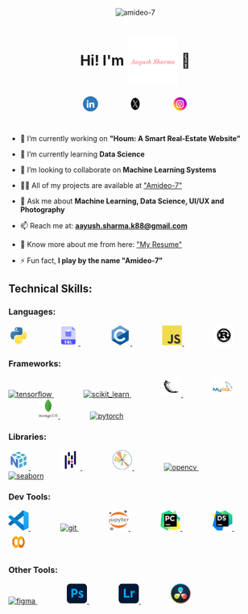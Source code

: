<p align="center"> <img src="https://github.com/amideo-7/amideo-7/blob/6d9d4c0668e10bccc50abf9b732e5f2f12c9a95d/Images/Banner.gif" alt="amideo-7" /> </p>

<h1 align="center">Hi! I'm <img align="center" src="https://github.com/amideo-7/amideo-7/blob/f568791718604f7a7d096a02ba436171830ebcef/Images/name.png" alt="Aayush Sharma" height="100" width="100" /> 👾</h1>

<p align="center">
<a href="https://linkedin.com/in/aayush-sharma-646449204" target="blank"><img align="center" src="https://github.com/amideo-7/amideo-7/blob/d42c93c20b1771fa18889d2670ff798fe9df0133/Images/linkedin.png" alt="aayush-sharma-646449204" height="30" width="30" /></a>&nbsp;&nbsp;&nbsp;&nbsp;&nbsp;&nbsp;&nbsp;&nbsp;&nbsp;&nbsp;&nbsp;&nbsp;&nbsp;&nbsp;
<a href="https://twitter.com/aayushs47212218" target="blank"><img align="center" src="https://github.com/amideo-7/amideo-7/blob/d42c93c20b1771fa18889d2670ff798fe9df0133/Images/twitter-x-seeklogo.com-4.png" alt="aayushs47212218" height="30" width="30" /></a>&nbsp;&nbsp;&nbsp;&nbsp;&nbsp;&nbsp;&nbsp;&nbsp;&nbsp;&nbsp;&nbsp;&nbsp;&nbsp;&nbsp;
<a href="https://instagram.com/_._kaptured_" target="blank"><img align="center" src="https://github.com/amideo-7/amideo-7/blob/d42c93c20b1771fa18889d2670ff798fe9df0133/Images/instagram.png" alt="_._kaptured_" height="30" width="30" /></a>
</p>

<br>

- 🔭 I’m currently working on **"Houm: A Smart Real-Estate Website"**

- 🌱 I’m currently learning **Data Science**

- 👯 I’m looking to collaborate on **Machine Learning Systems**

- 👨‍💻 All of my projects are available at ["Amideo-7"](https://github.com/amideo-7)

- 💬 Ask me about **Machine Learning, Data Science, UI/UX and Photography**

- 📫 Reach me at: **aayush.sharma.k88@gmail.com**

- 📄 Know more about me from here: ["My Resume"](https://github.com/amideo-7/Resume.git)

- ⚡ Fun fact, **I play by the name "Amideo-7"**


<h2 align="left">Technical Skills:</h2>
<h3>Languages:</h3>
<p align="left">
<a href="https://www.python.org" target="_blank" rel="noreferrer"> <img src="https://raw.githubusercontent.com/devicons/devicon/master/icons/python/python-original.svg" alt="python" width="40" height="40"/></a>&nbsp;&nbsp;&nbsp;&nbsp;&nbsp;&nbsp;&nbsp;&nbsp;&nbsp;&nbsp;&nbsp;&nbsp;&nbsp;&nbsp;
<a href="https://www.geeksforgeeks.org/sql-tutorial/" target="_blank" rel="noreferrer"> <img src="https://github.com/amideo-7/amideo-7/blob/99e34493e837bd8acf202a46f23aad0ecb7558f6/Images/sql.png" alt="sql" width="40" height="40"/> </a>&nbsp;&nbsp;&nbsp;&nbsp;&nbsp;&nbsp;&nbsp;&nbsp;&nbsp;&nbsp;&nbsp;&nbsp;&nbsp;&nbsp;
<a href="https://www.cprogramming.com/" target="_blank" rel="noreferrer"> <img src="https://raw.githubusercontent.com/devicons/devicon/master/icons/c/c-original.svg" alt="c" width="40" height="40"/> </a>&nbsp;&nbsp;&nbsp;&nbsp;&nbsp;&nbsp;&nbsp;&nbsp;&nbsp;&nbsp;&nbsp;&nbsp;&nbsp;&nbsp;
<a href="https://developer.mozilla.org/en-US/docs/Web/JavaScript" target="_blank" rel="noreferrer"> <img src="https://raw.githubusercontent.com/devicons/devicon/master/icons/javascript/javascript-original.svg" alt="javascript" width="40" height="40"/> </a>&nbsp;&nbsp;&nbsp;&nbsp;&nbsp;&nbsp;&nbsp;&nbsp;&nbsp;&nbsp;&nbsp;&nbsp;&nbsp;&nbsp;
<a href="https://www.rust-lang.org" target="_blank" rel="noreferrer"> <img src="https://github.com/amideo-7/amideo-7/blob/e36b3ce56656a7cf950838000341766b19558d84/Images/rust.png" alt="rust" width="40" height="40"/> </a> 
</p>

<h3>Frameworks:</h3>
<p align="left">
<a href="https://www.tensorflow.org" target="_blank" rel="noreferrer"> <img src="https://www.vectorlogo.zone/logos/tensorflow/tensorflow-icon.svg" alt="tensorflow" width="40" height="40"/> </a>&nbsp;&nbsp;&nbsp;&nbsp;&nbsp;&nbsp;&nbsp;&nbsp;&nbsp;&nbsp;&nbsp;&nbsp;&nbsp;&nbsp;
<a href="https://scikit-learn.org/" target="_blank" rel="noreferrer"> <img src="https://upload.wikimedia.org/wikipedia/commons/0/05/Scikit_learn_logo_small.svg" alt="scikit_learn" width="40" height="40"/> </a> &nbsp;&nbsp;&nbsp;&nbsp;&nbsp;&nbsp;&nbsp;&nbsp;&nbsp;&nbsp;&nbsp;&nbsp;&nbsp;&nbsp;
<a href="https://flask.palletsprojects.com/" target="_blank" rel="noreferrer"> <img src="https://github.com/amideo-7/amideo-7/blob/e36b3ce56656a7cf950838000341766b19558d84/Images/flask.png" alt="flask" width="40" height="40"/> </a>&nbsp;&nbsp;&nbsp;&nbsp;&nbsp;&nbsp;&nbsp;&nbsp;&nbsp;&nbsp;&nbsp;&nbsp;&nbsp;&nbsp;
<a href="https://www.mysql.com/" target="_blank" rel="noreferrer"> <img src="https://raw.githubusercontent.com/devicons/devicon/master/icons/mysql/mysql-original-wordmark.svg" alt="mysql" width="40" height="40"/> </a> &nbsp;&nbsp;&nbsp;&nbsp;&nbsp;&nbsp;&nbsp;&nbsp;&nbsp;&nbsp;&nbsp;&nbsp;&nbsp;&nbsp;
<a href="https://www.mongodb.com/" target="_blank" rel="noreferrer"> <img src="https://raw.githubusercontent.com/devicons/devicon/master/icons/mongodb/mongodb-original-wordmark.svg" alt="mongodb" width="40" height="40"/> </a>&nbsp;&nbsp;&nbsp;&nbsp;&nbsp;&nbsp;&nbsp;&nbsp;&nbsp;&nbsp;&nbsp;&nbsp;&nbsp;&nbsp;
<a href="https://pytorch.org/" target="_blank" rel="noreferrer"> <img src="https://www.vectorlogo.zone/logos/pytorch/pytorch-icon.svg" alt="pytorch" width="40" height="40"/> </a>
</p>

<h3>Libraries:</h3>
<p align="left">
<a href="https://numpy.org/" target="_blank" rel="noreferrer"> <img src="https://github.com/amideo-7/amideo-7/blob/e36b3ce56656a7cf950838000341766b19558d84/Images/numpylogoicon.png" alt="numpy" width="40" height="40"/> </a>&nbsp;&nbsp;&nbsp;&nbsp;&nbsp;&nbsp;&nbsp;&nbsp;&nbsp;&nbsp;&nbsp;&nbsp;&nbsp;&nbsp;
<a href="https://pandas.pydata.org/" target="_blank" rel="noreferrer"> <img src="https://raw.githubusercontent.com/devicons/devicon/2ae2a900d2f041da66e950e4d48052658d850630/icons/pandas/pandas-original.svg" alt="pandas" width="40" height="40"/> </a>&nbsp;&nbsp;&nbsp;&nbsp;&nbsp;&nbsp;&nbsp;&nbsp;&nbsp;&nbsp;&nbsp;&nbsp;&nbsp;&nbsp;
<a href="https://matplotlib.org/stable/index.html" target="_blank" rel="noreferrer"> <img src="https://github.com/amideo-7/amideo-7/blob/117455ddba92b111c5edce65f26d49c97433af62/Images/matplotlib.png" alt="matplotlib" width="40" height="40"/> </a>&nbsp;&nbsp;&nbsp;&nbsp;&nbsp;&nbsp;&nbsp;&nbsp;&nbsp;&nbsp;&nbsp;&nbsp;&nbsp;&nbsp;
<a href="https://opencv.org/" target="_blank" rel="noreferrer"> <img src="https://www.vectorlogo.zone/logos/opencv/opencv-icon.svg" alt="opencv" width="40" height="40"/> </a>&nbsp;&nbsp;&nbsp;&nbsp;&nbsp;&nbsp;&nbsp;&nbsp;&nbsp;&nbsp;&nbsp;&nbsp;&nbsp;&nbsp;
<a href="https://seaborn.pydata.org/" target="_blank" rel="noreferrer"> <img src="https://seaborn.pydata.org/_images/logo-mark-lightbg.svg" alt="seaborn" width="40" height="40"/> </a> 
</p>

<h3>Dev Tools:</h3>
<p align="left">
<a href="https://code.visualstudio.com/" target="_blank" rel="noreferrer"> <img src="https://github.com/amideo-7/amideo-7/blob/068a2a98b87d1e14417b151bb2ef120d534ddf0f/Images/vscode.png" alt="vscode" width="40" height="40"/> </a>&nbsp;&nbsp;&nbsp;&nbsp;&nbsp;&nbsp;&nbsp;&nbsp;&nbsp;&nbsp;&nbsp;&nbsp;&nbsp;&nbsp;
<a href="https://git-scm.com/" target="_blank" rel="noreferrer"> <img src="https://www.vectorlogo.zone/logos/git-scm/git-scm-icon.svg" alt="git" width="40" height="40"/> </a>&nbsp;&nbsp;&nbsp;&nbsp;&nbsp;&nbsp;&nbsp;&nbsp;&nbsp;&nbsp;&nbsp;&nbsp;&nbsp;&nbsp;
<a href="https://jupyter.org/" target="_blank" rel="noreferrer"> <img src="https://github.com/amideo-7/amideo-7/blob/e36b3ce56656a7cf950838000341766b19558d84/Images/jupyter-seeklogo.com.png" alt="jupyternbk" width="40" height="40"/> </a>&nbsp;&nbsp;&nbsp;&nbsp;&nbsp;&nbsp;&nbsp;&nbsp;&nbsp;&nbsp;&nbsp;&nbsp;&nbsp;&nbsp;
<a href="https://www.jetbrains.com/pycharm/" target="_blank" rel="noreferrer"> <img src="https://github.com/amideo-7/amideo-7/blob/56b2e47604370516e09d2e5db9936b0c08ec0d34/Images/PyCharm_icon.png" alt="pycharm" width="40" height="40"/> </a>&nbsp;&nbsp;&nbsp;&nbsp;&nbsp;&nbsp;&nbsp;&nbsp;&nbsp;&nbsp;&nbsp;&nbsp;&nbsp;&nbsp;
<a href="https://www.jetbrains.com/dataspell/" target="_blank" rel="noreferrer"> <img src="https://github.com/amideo-7/amideo-7/blob/56b2e47604370516e09d2e5db9936b0c08ec0d34/Images/DataSpell_icon.png" alt="dataspell" width="40" height="40"/> </a>&nbsp;&nbsp;&nbsp;&nbsp;&nbsp;&nbsp;&nbsp;&nbsp;&nbsp;&nbsp;&nbsp;&nbsp;&nbsp;&nbsp;
<a href="https://colab.google/" target="_blank" rel="noreferrer"> <img src="https://github.com/amideo-7/amideo-7/blob/56b2e47604370516e09d2e5db9936b0c08ec0d34/Images/Google_Colaboratory_SVG_Logo.svg.png" alt="googlecolab" width="40" height="40"/> </a> 
</p>

<h3>Other Tools:</h3>
<p align="left">  
<a href="https://www.figma.com/" target="_blank" rel="noreferrer"> <img src="https://www.vectorlogo.zone/logos/figma/figma-icon.svg" alt="figma" width="40" height="40"/> </a>&nbsp;&nbsp;&nbsp;&nbsp;&nbsp;&nbsp;&nbsp;&nbsp;&nbsp;&nbsp;&nbsp;&nbsp;&nbsp;&nbsp; 
<a href="https://www.photoshop.com/en" target="_blank" rel="noreferrer"> <img src="https://github.com/amideo-7/amideo-7/blob/59bd18ff2baa5f804f429222958bb7c980e3c22f/Images/photoshop.png" alt="photoshop" width="40" height="40"/> </a>&nbsp;&nbsp;&nbsp;&nbsp;&nbsp;&nbsp;&nbsp;&nbsp;&nbsp;&nbsp;&nbsp;&nbsp;&nbsp;&nbsp; 
<a href="https://www.adobe.com/in/products/photoshop-lightroom.html" target="_blank" rel="noreferrer"> <img src="https://github.com/amideo-7/amideo-7/blob/59bd18ff2baa5f804f429222958bb7c980e3c22f/Images/photoshop-lightroom.png" alt="lighroom" width="40" height="40"/> </a>&nbsp;&nbsp;&nbsp;&nbsp;&nbsp;&nbsp;&nbsp;&nbsp;&nbsp;&nbsp;&nbsp;&nbsp;&nbsp;&nbsp; 
<a href="https://www.blackmagicdesign.com/in/products/davinciresolve" target="_blank" rel="noreferrer"> <img src="https://github.com/amideo-7/amideo-7/blob/59bd18ff2baa5f804f429222958bb7c980e3c22f/Images/davinci%20resolve.png" alt="DaVinci Resolve" width="40" height="40"/> </a>  
</p>

